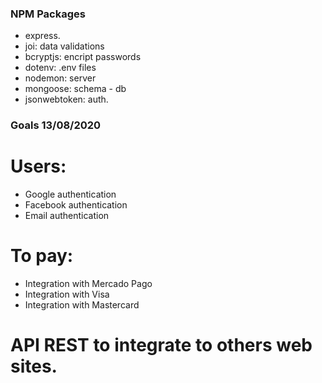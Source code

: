 ### NPM Packages
- express.
- joi: data validations 
- bcryptjs: encript passwords
- dotenv: .env files
- nodemon: server
- mongoose: schema - db
- jsonwebtoken: auth.


### Goals 13/08/2020

# Users:
- Google authentication
- Facebook authentication
- Email authentication

# To pay:
- Integration with Mercado Pago
- Integration with Visa 
- Integration with Mastercard

# API REST to integrate to others web sites.
 